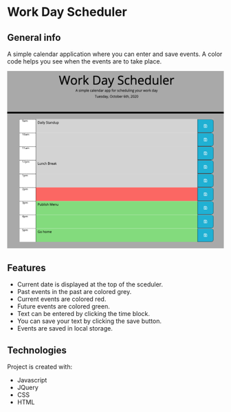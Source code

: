 # Work Day Scheduler

## General info
A simple calendar application where you can enter and save events. A color code helps you see when the events are to take place.  

![Algorithm schema](Scheduler.png)

## Features

* Current date is displayed at the top of the sceduler.
* Past events in the past are colored grey.
* Current events are colored red.
* Future events are colored green.
* Text can be entered by clicking the time block. 
* You can save your text by clicking the save button.
* Events are saved in local storage.
	
## Technologies

Project is created with:

* Javascript
* JQuery
* CSS
* HTML